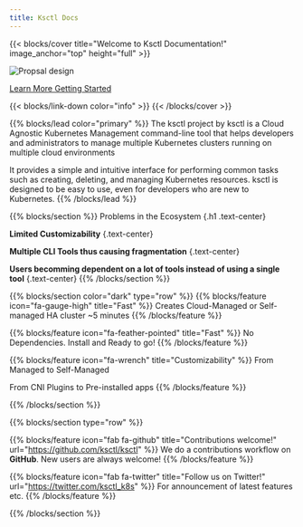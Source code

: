 ```yaml
---
title: Ksctl Docs
---
```


{{< blocks/cover title="Welcome to Ksctl Documentation!" image_anchor="top" height="full" >}}

![Propsal design](/img/ksctl-logo.svg)

<a class="btn btn-lg btn-primary me-3 mb-4" href="docs/">
  Learn More <i class="fas fa-arrow-alt-circle-right ms-2"></i>
</a>
<a class="btn btn-lg btn-secondary me-3 mb-4" href="docs/stable/getting-started/">
  Getting Started <i class="fab fa-github ms-2 "></i>
</a>


{{< blocks/link-down color="info" >}}
{{< /blocks/cover >}}


{{% blocks/lead color="primary" %}}
The ksctl project by ksctl is a Cloud Agnostic Kubernetes Management command-line tool that helps developers and administrators to manage multiple Kubernetes clusters running on multiple cloud environments

It provides a simple and intuitive interface for performing common tasks such as creating, deleting, and managing Kubernetes resources. ksctl is designed to be easy to use, even for developers who are new to Kubernetes.
{{% /blocks/lead %}}

<!-- for the icons refer https://fontawesome.com/ -->

{{% blocks/section %}}
Problems in the Ecosystem
{.h1 .text-center}

**Limited Customizability**
{.text-center}


**Multiple CLI Tools thus causing fragmentation**
{.text-center}

**Users becomming dependent on a lot of tools instead of using a single tool**
{.text-center}
{{% /blocks/section %}}



{{% blocks/section color="dark" type="row" %}}
{{% blocks/feature icon="fa-gauge-high" title="Fast" %}}
Creates Cloud-Managed or Self-
managed HA cluster ~5 minutes
{{% /blocks/feature %}}

{{% blocks/feature icon="fa-feather-pointed" title="Fast" %}}
No Dependencies.
Install and Ready to go!
{{% /blocks/feature %}}

<!--
{{% blocks/feature icon="fab fa-github" title="Contributions welcome!" url="https://github.com/google/docsy-example" %}}
We do a [Pull Request](https://github.com/google/docsy-example/pulls) contributions workflow on **GitHub**. New users are always welcome!
{{% /blocks/feature %}}
 -->

{{% blocks/feature icon="fa-wrench" title="Customizability" %}}
From Managed to Self-Managed

From CNI Plugins to Pre-installed apps
{{% /blocks/feature %}}


{{% /blocks/section %}}



{{% blocks/section type="row" %}}

{{% blocks/feature icon="fab fa-github" title="Contributions welcome!"
    url="https://github.com/ksctl/ksctl" %}}
We do a contributions workflow on **GitHub**. New users are always welcome!
{{% /blocks/feature %}}

{{% blocks/feature icon="fab fa-twitter" title="Follow us on Twitter!"
    url="https://twitter.com/ksctl_k8s" %}}
For announcement of latest features etc.
{{% /blocks/feature %}}

{{% /blocks/section %}}
